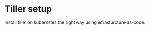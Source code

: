 # Tiller setup

Install tiller on kubernetes the right way using infrasturcture-as-code.

<!-- BEGINNING OF PRE-COMMIT-TERRAFORM DOCS HOOK -->
<!-- END OF PRE-COMMIT-TERRAFORM DOCS HOOK -->